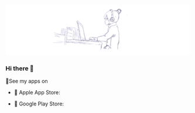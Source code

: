 ![Lara Kreisz Header](https://github.com/larakreisz/larakreisz/blob/main/20230423_154410_0000.png)

### Hi there 👋

📱See my apps on

+ 🍎 Apple App Store:

+ 🤖 Google Play Store:

<!--
**larakreisz/larakreisz** is a ✨ _special_ ✨ repository because its `README.md` (this file) appears on your GitHub profile.

Here are some ideas to get you started:

- 🔭 I’m currently working on ...
- 🌱 I’m currently learning ...
- 👯 I’m looking to collaborate on ...
- 🤔 I’m looking for help with ...
- 💬 Ask me about ...
- 📫 How to reach me: ...
- 😄 Pronouns: ...
- ⚡ Fun fact: ...
-->
